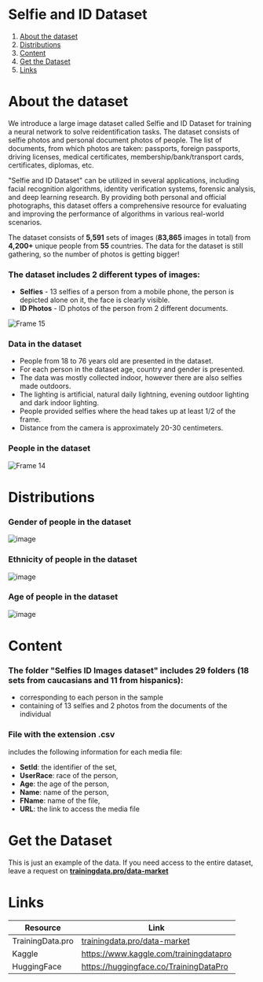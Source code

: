 # Selfie and ID Dataset
1. [ About the dataset ](#about)
2. [ Distributions ](#dist)
3. [ Content ](#cont)
4. [ Get the Dataset ](#getdat)
5. [ Links ](#link)

<a name="about"></a>
# About the dataset
We introduce a large image dataset called Selfie and ID Dataset for training a neural network to solve reidentification tasks. The dataset consists of selfie photos and personal document photos of people. The list of documents, from which photos are taken: passports, foreign passports, driving licenses, medical certificates, membership/bank/transport cards, certificates, diplomas, etc. 

"Selfie and ID Dataset" can be utilized in several applications, including facial recognition algorithms, identity verification systems, forensic analysis, and deep learning research. By providing both personal and official photographs, this dataset offers a comprehensive resource for evaluating and improving the performance of algorithms in various real-world scenarios.

The dataset consists of **5,591** sets of images (**83,865** images in total) from **4,200+** unique people from **55** countries. The data for the dataset is still gathering, so the number of photos is getting bigger!

### The dataset includes 2 different types of images:
- **Selfies** - 13 selfies of a person from a mobile phone, the person is depicted alone on it, the face is clearly visible.
- **ID Photos** - ID photos of the person from 2 different documents.

![Frame 15](https://github.com/Trainingdata-datamarket/TrainingData_All_datasets/assets/113421352/eb33a443-0dcb-4f35-9e1a-7a1ca7d49ea7)


### Data in the dataset
- People from 18 to 76 years old are presented in the dataset.
- For each person in the dataset age, country and gender is presented.
- The data was mostly collected indoor, however there are also selfies made outdoors.
- The lighting is artificial, natural daily lightning, evening outdoor lighting and dark indoor lighting.
- People provided selfies where the head takes up at least 1/2 of the frame.
- Distance from the camera is approximately 20-30 centimeters.

### People in the dataset

![Frame 14](https://github.com/Trainingdata-datamarket/TrainingData_All_datasets/assets/113421352/09a6b94b-acf8-4fc8-9fa7-e471c8609bb2)

<a name="dist"></a>
# Distributions

### Gender of people in the dataset

![image](https://github.com/Trainingdata-datamarket/TrainingData_All_datasets/assets/113421352/8adc6c60-d691-46d7-8099-8073da88464d)

### Ethnicity of people in the dataset

![image](https://github.com/Trainingdata-datamarket/TrainingData_All_datasets/assets/113421352/155d7bf1-8b7d-4dbc-a933-2aef7ad512eb)

### Age of people in the dataset

![image](https://github.com/Trainingdata-datamarket/TrainingData_All_datasets/assets/113421352/addf1668-200b-4abb-aab4-aca3b1ceda3c)


<a name="cont"></a>
# Content
### The folder **"Selfies ID Images dataset"** includes 29 folders (18 sets from caucasians and 11 from hispanics):
- corresponding to each person in the sample
- containing of 13 selfies and 2 photos from the documents of the individual

### File with the extension .csv
includes the following information for each media file:
- **SetId**: the identifier of the set,
- **UserRace**: race of the person,
- **Age**: the age of the person,
- **Name**: name of the person,
- **FName**: name of the file,
- **URL**: the link to access the media file

<a name="getdat"></a>
# Get the Dataset
This is just an example of the data. If you need access to the entire dataset, leave a request on **[trainingdata.pro/data-market](https://trainingdata.pro/data-market?utm_source=github&utm_medium=cpc&utm_campaign=selfieid)**

<a name="link"></a>
# Links
| Resource | Link |
| --- | --- |
| TrainingData.pro | [trainingdata.pro/data-market](https://trainingdata.pro/data-market?utm_source=github&utm_medium=cpc&utm_campaign=selfieid) |
| Kaggle | https://www.kaggle.com/trainingdatapro |
| HuggingFace | https://huggingface.co/TrainingDataPro |

